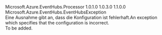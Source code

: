 <Type Name="EventProcessorConfigurationException" FullName="Microsoft.Azure.EventHubs.Processor.EventProcessorConfigurationException">
  <TypeSignature Language="C#" Value="public class EventProcessorConfigurationException : Microsoft.Azure.EventHubs.EventHubsException" />
  <TypeSignature Language="ILAsm" Value=".class public auto ansi beforefieldinit EventProcessorConfigurationException extends Microsoft.Azure.EventHubs.EventHubsException" />
  <TypeSignature Language="DocId" Value="T:Microsoft.Azure.EventHubs.Processor.EventProcessorConfigurationException" />
  <TypeSignature Language="VB.NET" Value="Public Class EventProcessorConfigurationException&#xA;Inherits EventHubsException" />
  <TypeSignature Language="F#" Value="type EventProcessorConfigurationException = class&#xA;    inherit EventHubsException" />
  <AssemblyInfo>
    <AssemblyName>Microsoft.Azure.EventHubs.Processor</AssemblyName>
    <AssemblyVersion>1.0.1.0</AssemblyVersion>
    <AssemblyVersion>1.0.3.0</AssemblyVersion>
    <AssemblyVersion>1.1.0.0</AssemblyVersion>
  </AssemblyInfo>
  <Base>
    <BaseTypeName>Microsoft.Azure.EventHubs.EventHubsException</BaseTypeName>
  </Base>
  <Interfaces />
  <Docs>
    <summary>
            <span data-ttu-id="b1fbd-101">Eine Ausnahme gibt an, dass die <see cref="T:Microsoft.Azure.EventHubs.Processor.EventProcessorHost" /> Konfiguration ist fehlerhaft.</span><span class="sxs-lookup"><span data-stu-id="b1fbd-101">An exception which specifies that the <see cref="T:Microsoft.Azure.EventHubs.Processor.EventProcessorHost" /> configuration is incorrect.</span></span>
            </summary>
    <remarks>To be added.</remarks>
  </Docs>
  <Members></Members>
</Type>